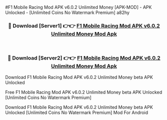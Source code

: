 #F1 Mobile Racing Mod APK v6.0.2 Unlimited Money [APK-MOD] - APK Unlocked - [Unlimited Coins No Watermark Premium] a82hy



<div align="center">

<h3>🔴 Download [Server1] 👉👉 <a href="https://momento.my/?title=F1_Mobile_Racing_Mod_APK_v6.0.2_Unlimited_Money">F1 Mobile Racing Mod APK v6.0.2 Unlimited Money Mod Apk</a></h3><br>

<h3>🔴 Download [Server2] 👉👉 <a href="https://momento.my/?title=F1_Mobile_Racing_Mod_APK_v6.0.2_Unlimited_Money">F1 Mobile Racing Mod APK v6.0.2 Unlimited Money Mod Apk</a></h3>
</div>



Download F1 Mobile Racing Mod APK v6.0.2 Unlimited Money beta APK Unlocked

Free F1 Mobile Racing Mod APK v6.0.2 Unlimited Money beta APK Unlocked [Unlimited Coins No Watermark Premium]

Download F1 Mobile Racing Mod APK v6.0.2 Unlimited Money beta APK Unlocked [Unlimited Coins No Watermark Premium] Mod For Android
